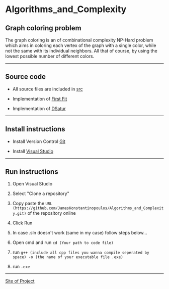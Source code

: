 # Algorithms_and_Complexity

## Graph coloring problem

   The graph coloring is an of combinational complexity NP-Hard problem which aims in coloring each vertex of the graph with a single color, while not the same with its individual neighbors. All that of course, by using the lowest possible number of different colors.

---

## Source code

   - All source files are included in [src](https://github.com/JamesKonstantinopoulos/Algorithms_and_Complexity/tree/main/src)

   - Implementation of [First Fit](https://github.com/JamesKonstantinopoulos/Algorithms_and_Complexity/blob/main/src/First_fit.cpp)

   - Implementation of [DSatur](https://github.com/JamesKonstantinopoulos/Algorithms_and_Complexity/blob/main/src/Dsatur.cpp)

---

## Install instructions

   - Install Version Control [Git](https://git-scm.com/downloads)
   
   - Install [Visual Studio](https://visualstudio.microsoft.com/)

---

## Run instructions

   1. Open Visual Studio
   
   2. Select "Clone a repository"
   
   3. Copy paste the `URL (https://github.com/JamesKonstantinopoulos/Algorithms_and_Complexity.git)` of the repository online
   
   4. Click Run
   
   5. In case .sln doesn't work (same in my case) follow steps below...
   
   6. Open cmd and run `cd (Your path to code file)`
   
   7. run `g++ (include all cpp files you wanna compile seperated by space) -o (the name of your executable file .exe)`
   
   8. run `.exe`

---

[Site of Project](https://jameskonstantinopoulos.github.io/Algorithms_and_Complexity/ "Project page")
